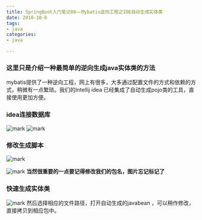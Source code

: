 ```yaml
---
title: SpringBoot入门笔记08——Mybatis逆向工程之IDE自动生成实体类
date: 2018-10-6 
tags:
- java
categories:
- java

---
```


###  这里只是介绍一种最简单的逆向生成java实体类的方法

mybatis提供了一种逆向工程，网上有很多，大多通过配置文件的方式和依赖的方式，稍微有一点繁琐。我们的Intellij idea  已经集成了自动生成pojo类的工具，直接使用更加方便。
### idea连接数据库
![mark](http://oima95jt3.bkt.clouddn.com/blog/180910/GidBI2FB89.png?imageslim)
![mark](http://oima95jt3.bkt.clouddn.com/blog/180910/3E1c6480jg.png?imageslim)

### 修改生成脚本

![mark](http://oima95jt3.bkt.clouddn.com/blog/180910/lfdD1D59hc.png?imageslim)

![mark](http://oima95jt3.bkt.clouddn.com/blog/180910/KFDfciab9E.png?imageslim)
**当然很重要的一点要记得修改我们的包名，图片忘记标记了**


### 快速生成实体类
![mark](http://oima95jt3.bkt.clouddn.com/blog/180910/LflB6GAi6i.png?imageslim)
然后选择相应的文件路径，打开自动生成的javabean ，可以稍作修改，直接拷贝到相应包中。